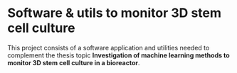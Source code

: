 # Software & utils to monitor 3D stem cell culture

This project consists of a software application and utilities needed to complement
the thesis topic **Investigation of machine learning methods to monitor 3D stem cell culture
in a bioreactor**.
